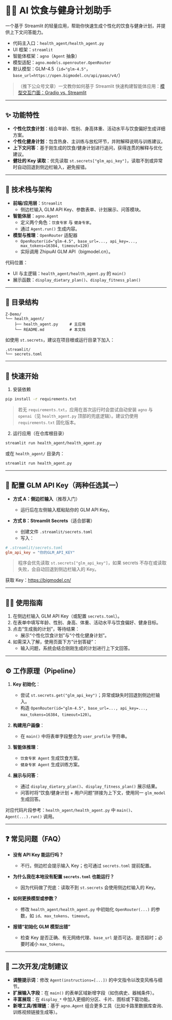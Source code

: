 # 🏋️‍♂️ AI 饮食与健身计划助手

一个基于 Streamlit 的轻量应用，帮助你快速生成个性化的饮食与健身计划，并提供上下文问答能力。

- 代码主入口：`health_agent/health_agent.py`
- UI 框架：`streamlit`
- 智能体框架：`agno`（`Agent` 抽象）
- 模型适配：`agno.models.openrouter.OpenRouter`
- 默认模型：GLM-4.5（`id="glm-4.5"`，`base_url=https://open.bigmodel.cn/api/paas/v4/`）

> （推下公众号文章）一文教你如何基于 Streamlit 快速构建智能体应用：[模型交互门面：Gradio vs. Streamlit](https://mp.weixin.qq.com/s/1Y7TUfuaDT-rVN7oB94v-g)
---

## ✨ 功能特性

- __个性化饮食计划__：结合年龄、性别、身高体重、活动水平与饮食偏好生成详细方案。
- __个性化健身计划__：包含热身、主训练与放松环节，并附解释说明与训练建议。
- __上下文问答__：基于刚生成的饮食/健身计划进行追问，获得连贯的解释与优化建议。
- __健壮的 Key 读取__：优先读取 `st.secrets["glm_api_key"]`，读取不到或异常时自动回退到侧边栏输入，避免报错。

---

## 🧱 技术栈与架构

- __前端/应用层__：`Streamlit`
  - 侧边栏输入 GLM API Key、参数表单、计划展示、问答模块。
- __智能体层__：`agno.Agent`
  - 定义两个角色：`饮食专家` 与 `健身专家`。
  - 通过 `Agent.run()` 生成内容。
- __模型与推理__：`OpenRouter` 适配器
  - `OpenRouter(id="glm-4.5", base_url=..., api_key=..., max_tokens=16384, timeout=120)`
  - 实际调用 ZhipuAI GLM API（bigmodel.cn）。

代码位置：
- UI 与主逻辑：`health_agent/health_agent.py` 的 `main()`
- 展示函数：`display_dietary_plan()`、`display_fitness_plan()`

---

## 📁 目录结构

```
Z-Demo/
└── health_agent/
    ├── health_agent.py     # 主应用
    └── README.md           # 本文档
```

如使用 `st.secrets`，建议在项目根或运行目录下加入：
```
.streamlit/
└── secrets.toml
```

---

## 🚀 快速开始

1) 安装依赖

```bash
pip install -r requirements.txt
```

> 若无 `requirements.txt`，应用在首次运行时会尝试自动安装 `agno` 与 `openai`（见 `health_agent.py` 顶部的兜底逻辑）。建议仍使用 `requirements.txt` 固化版本。

2) 运行应用（在仓库根目录）

```bash
streamlit run health_agent/health_agent.py
```

或在 `health_agent/` 目录内：

```bash
streamlit run health_agent.py
```

---

## 🔑 配置 GLM API Key（两种任选其一）

- __方式 A：侧边栏输入__（推荐入门）
  - 运行后在左侧输入框粘贴你的 GLM API Key。

- __方式 B：Streamlit Secrets__（适合部署）
  - 创建文件 `.streamlit/secrets.toml`
  - 写入：

```toml
# .streamlit/secrets.toml
glm_api_key = "你的GLM_API_KEY"
```

> 程序会优先读取 `st.secrets["glm_api_key"]`，如果 secrets 不存在或读取失败，会自动回退到侧边栏输入的 Key。

获取 Key：https://bigmodel.cn/

---

## 🧑‍💻 使用指南

1) 在侧边栏输入 GLM API Key（或配置 `secrets.toml`）。
2) 在表单中填写年龄、性别、身高、体重、活动水平与饮食偏好、健身目标。
3) 点击“生成我的计划”，等待结果：
   - 展示“个性化饮食计划”与“个性化健身计划”。
4) 如需深入了解，使用页面下方“计划答疑”：
   - 输入问题，系统会结合刚刚生成的计划进行上下文回答。

---

## ⚙️ 工作原理（Pipeline）

1) __Key 初始化__：
   - 尝试 `st.secrets.get("glm_api_key")`；异常或缺失时回退到侧边栏输入。
   - 构造 `OpenRouter(id="glm-4.5", base_url=..., api_key=..., max_tokens=16384, timeout=120)`。

2) __构建用户画像__：
   - 在 `main()` 中将表单字段整合为 `user_profile` 字符串。

3) __智能体推理__：
   - `饮食专家 Agent` 生成饮食方案。
   - `健身专家 Agent` 生成训练方案。

4) __展示与问答__：
   - 通过 `display_dietary_plan()`、`display_fitness_plan()` 展示结果。
   - 问答时将“饮食/健身计划 + 用户问题”拼接为上下文，使用同一 `glm_model` 生成回答。

对应代码片段参考：`health_agent/health_agent.py` 中 `main()`、`Agent(...).run()` 调用。

---

## ❓ 常见问题（FAQ）

- __没有 API Key 能运行吗？__
  - 不行。侧边栏会提示输入 Key；也可通过 `secrets.toml` 提前配置。

- __为什么我在本地没有配置 `secrets.toml` 也能运行？__
  - 因为代码做了兜底：读取不到 `st.secrets` 会使用侧边栏输入的 Key。

- __如何更换模型或参数？__
  - 修改 `health_agent/health_agent.py` 中初始化 `OpenRouter(...)` 的参数，如 `id`、`max_tokens`、`timeout`。

- __报错“初始化 GLM 模型出错”__
  - 检查 Key 是否正确、有无网络代理、`base_url` 是否可达、是否超时；必要时减小 `max_tokens`。

---

## 🔧 二次开发/定制建议

- __调整提示词__：修改 `Agent(instructions=[...])` 的中文指令以改变风格与细节。
- __扩展输入字段__：在 `main()` 的表单区域新增字段（如伤病史、器械条件）。
- __丰富展现__：在 `display_*` 中加入更细的分区、卡片、图标或下载功能。
- __新增工具/推理链__：基于 `agno.Agent` 组合更多工具（比如卡路里数据库查询、训练视频链接生成等）。